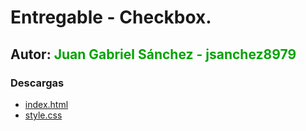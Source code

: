 # Entregable - Checkbox.

## Autor: <span style="color: #00a300;"> Juan Gabriel Sánchez - jsanchez8979 </span>

### Descargas

- [index.html](src/index.html)
- [style.css](src/css/styles.css)